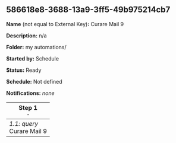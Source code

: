## 586618e8-3688-13a9-3ff5-49b975214cb7

**Name** (not equal to External Key)**:** Curare Mail 9

**Description:** n/a

**Folder:** my automations/

**Started by:** Schedule

**Status:** Ready

**Schedule:** Not defined

**Notifications:** _none_


| Step 1<br>_<small>-</small>_ |
| --- |
| _1.1: query_<br>Curare Mail 9 |
